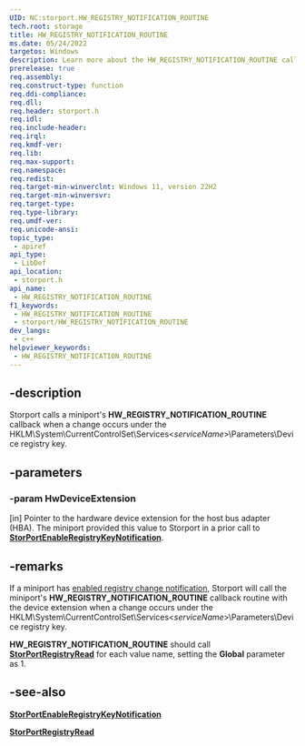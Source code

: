 ```yaml
---
UID: NC:storport.HW_REGISTRY_NOTIFICATION_ROUTINE
tech.root: storage
title: HW_REGISTRY_NOTIFICATION_ROUTINE
ms.date: 05/24/2022
targetos: Windows
description: Learn more about the HW_REGISTRY_NOTIFICATION_ROUTINE callback.
prerelease: true
req.assembly: 
req.construct-type: function
req.ddi-compliance: 
req.dll: 
req.header: storport.h
req.idl: 
req.include-header: 
req.irql: 
req.kmdf-ver: 
req.lib: 
req.max-support: 
req.namespace: 
req.redist: 
req.target-min-winverclnt: Windows 11, version 22H2
req.target-min-winversvr: 
req.target-type: 
req.type-library: 
req.umdf-ver: 
req.unicode-ansi: 
topic_type:
 - apiref
api_type:
 - LibDef
api_location:
 - storport.h
api_name:
 - HW_REGISTRY_NOTIFICATION_ROUTINE
f1_keywords:
 - HW_REGISTRY_NOTIFICATION_ROUTINE
 - storport/HW_REGISTRY_NOTIFICATION_ROUTINE
dev_langs:
 - c++
helpviewer_keywords:
 - HW_REGISTRY_NOTIFICATION_ROUTINE
---
```


## -description

Storport calls a miniport's **HW_REGISTRY_NOTIFICATION_ROUTINE** callback when a change occurs under the HKLM\System\CurrentControlSet\Services\<*serviceName*>\Parameters\Device registry key.

## -parameters

### -param HwDeviceExtension

[in] Pointer to the hardware device extension for the host bus adapter (HBA). The miniport provided this value to Storport in a prior call to [**StorPortEnableRegistryKeyNotification**](nf-storport-storportenableregistrykeynotification.md).

## -remarks

If a miniport has [enabled registry change notification](nf-storport-storportenableregistrykeynotification.md), Storport will call the miniport's **HW_REGISTRY_NOTIFICATION_ROUTINE** callback routine with the device extension when a change occurs under the HKLM\System\CurrentControlSet\Services\<*serviceName*>\Parameters\Device registry key.

**HW_REGISTRY_NOTIFICATION_ROUTINE** should call [**StorPortRegistryRead**](nf-storport-storportregistryread.md) for each value name, setting the **Global** parameter as 1.

## -see-also

[**StorPortEnableRegistryKeyNotification**](nf-storport-storportenableregistrykeynotification.md)

[**StorPortRegistryRead**](nf-storport-storportregistryread.md)
